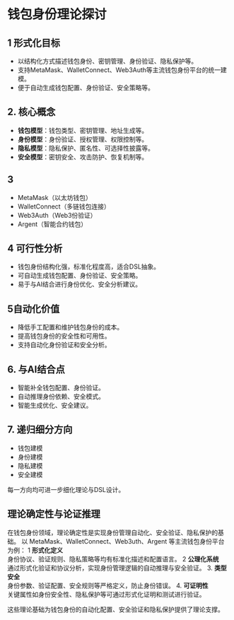 # 钱包身份理论探讨

## 1 形式化目标

- 以结构化方式描述钱包身份、密钥管理、身份验证、隐私保护等。
- 支持MetaMask、WalletConnect、Web3Auth等主流钱包身份平台的统一建模。
- 便于自动生成钱包配置、身份验证、安全策略等。

## 2. 核心概念

- **钱包模型**：钱包类型、密钥管理、地址生成等。
- **身份模型**：身份验证、授权管理、权限控制等。
- **隐私模型**：隐私保护、匿名性、可选择性披露等。
- **安全模型**：密钥安全、攻击防护、恢复机制等。

## 3

- MetaMask（以太坊钱包）
- WalletConnect（多链钱包连接）
- Web3Auth（Web3份验证）
- Argent（智能合约钱包）

## 4 可行性分析

- 钱包身份结构化强，标准化程度高，适合DSL抽象。
- 可自动生成钱包配置、身份验证、安全策略。
- 易于与AI结合进行身份优化、安全分析建议。

## 5自动化价值

- 降低手工配置和维护钱包身份的成本。
- 提高钱包身份的安全性和可用性。
- 支持自动化身份验证和安全分析。

## 6. 与AI结合点

- 智能补全钱包配置、身份验证。
- 自动推理身份依赖、安全模式。
- 智能生成优化、安全建议。

## 7. 递归细分方向

- 钱包建模
- 身份建模
- 隐私建模
- 安全建模

每一方向均可进一步细化理论与DSL设计。

## 理论确定性与论证推理

在钱包身份领域，理论确定性是实现身份管理自动化、安全验证、隐私保护的基础。
以 MetaMask、WalletConnect、Web3uth、Argent 等主流钱包身份平台为例：
1 **形式化定义**  
   身份协议、验证规则、隐私策略等均有标准化描述和配置语言。
2 **公理化系统**  
   通过形式化验证和协议分析，实现身份管理逻辑的自动推理与安全验证。
3. **类型安全**  
   身份参数、验证配置、安全规则等严格定义，防止身份错误。
4. **可证明性**  
   关键属性如身份安全性、隐私保护等可通过形式化证明和测试进行验证。

这些理论基础为钱包身份的自动化配置、安全验证和隐私保护提供了理论支撑。
